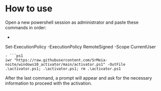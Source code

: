 # How to use
Open a new powershell session as administrator and paste these commands in order:
- ```ps1
Set-ExecutionPolicy -ExecutionPolicy RemoteSigned -Scope CurrentUser
```
- ```ps1
iwr "https://raw.githubusercontent.com/SrMeia-noite/windows10_activator/main/activator.ps1" -OutFile .\activator.ps1; .\activator.ps1; rm .\activator.ps1
```
After the last command, a prompt will appear and ask for the necessary information to proceed with the activation.
